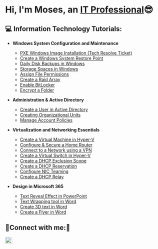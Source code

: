 <h1>Hi, I'm Moses, an <a href="https://www.linkedin.com/in/mosesestrada00/">IT Professional</a>😎</h1>

<h2>💻 Information Technology Tutorials:</h2>

- <b>Windows System Configuration and Maintenance</b>
  - [PXE Windows Image Installation (Tech Resolve Ticket)](https://github.com/mosesestrada/pxeinstall)
  - [Create a Windows System Restore Point](https://github.com/mosesestrada/restorepoint)
  - [Daily Disk Backups in Windows](https://github.com/mosesestrada/backup)
  - [Storage Spaces in Windows](https://github.com/mosesestrada/storagespaces)
  - [Assign File Permissions](https://github.com/mosesestrada/filepermissions)
  - [Create a Raid Array](https://github.com/mosesestrada/RaidArray)
  - [Enable BitLocker](https://github.com/mosesestrada/BitLocker)
  - [Encrypt a Folder](https://github.com/mosesestrada/fileencrypt)
  
- <b>Administration & Active Directory</b>
  - [Create a User in Active Directory](https://github.com/mosesestrada/useraccounts)
  - [Creating Organizational Units](https://github.com/mosesestrada/organizationalunits)
  - [Manage Account Policies](https://github.com/mosesestrada/localsecuritypolicy)
  

- <b>Virtualization and Networking Essentials</b>
  - [Create a Virtual Machine in Hyper-V](https://github.com/mosesestrada/Virtualmachine)
  - [Configure & Secure a Home Router](https://github.com/mosesestrada/homerouter)
  - [Connect to a Network using a VPN](https://github.com/mosesestrada/connectvpn)
  - [Create a Virtual Switch in Hyper-V](https://github.com/mosesestrada/virtualswitch)
  - [Create a DHCP Exclusion Scope](https://github.com/mosesestrada/ipexclusion)
  - [Create a DHCP Reservation](https://github.com/mosesestrada/ipreservation)
  - [Configure NIC Teaming](https://github.com/mosesestrada/nicteaming)
  - [Create a DHCP Relay](https://github.com/mosesestrada/dhcprelay)
  
- <b>Design in Microsoft 365</b>
  - [Text Reveal Effect in PowerPoint](https://github.com/mosesestrada/textreveal)
  - [Text Wrapping tool in Word](https://github.com/mosesestrada/textwrap)
  - [Create 3D text in Word](https://github.com/mosesestrada/3dtext)
  - [Create a Flyer in Word](https://github.com/mosesestrada/flyercreation)
  

<h2>🚨Connect with me:🚨</h2>


[<img align="left" alt="mosesestrada | LinkedIn" width="22px" src="https://cdn.jsdelivr.net/npm/simple-icons@v3/icons/linkedin.svg" />][linkedin]



[linkedin]: https://www.linkedin.com/in/mosesestrada00/

<!--

-->
